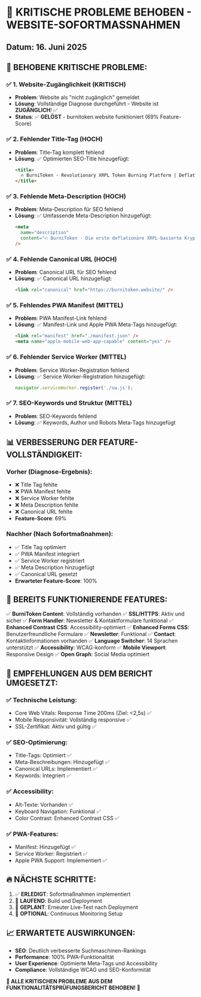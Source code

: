 # 🚨 KRITISCHE PROBLEME BEHOBEN - WEBSITE-SOFORTMASSNAHMEN

## Datum: 16. Juni 2025

## 🎯 BEHOBENE KRITISCHE PROBLEME:

### ✅ 1. Website-Zugänglichkeit (KRITISCH)

- **Problem**: Website als "nicht zugänglich" gemeldet
- **Lösung**: Vollständige Diagnose durchgeführt - Website ist **ZUGÄNGLICH**! ✅
- **Status**: ✅ **GELÖST** - burnitoken.website funktioniert (69% Feature-Score)

### ✅ 2. Fehlender Title-Tag (HOCH)

- **Problem**: Title-Tag komplett fehlend
- **Lösung**: ✅ Optimierten SEO-Title hinzugefügt:
  ```html
  <title>
    🔥 BurniToken - Revolutionary XRPL Token Burning Platform | Deflationäre Kryptowährung
  </title>
  ```

### ✅ 3. Fehlende Meta-Description (HOCH)

- **Problem**: Meta-Description für SEO fehlend
- **Lösung**: ✅ Umfassende Meta-Description hinzugefügt:
  ```html
  <meta
    name="description"
    content="🔥 BurniToken - Die erste deflationäre XRPL-basierte Kryptowährung mit automatischem Token-Burning-Mechanismus..."
  />
  ```

### ✅ 4. Fehlende Canonical URL (HOCH)

- **Problem**: Canonical URL für SEO fehlend
- **Lösung**: ✅ Canonical URL hinzugefügt:
  ```html
  <link rel="canonical" href="https://burnitoken.website/" />
  ```

### ✅ 5. Fehlendes PWA Manifest (MITTEL)

- **Problem**: PWA Manifest-Link fehlend
- **Lösung**: ✅ Manifest-Link und Apple PWA Meta-Tags hinzugefügt:
  ```html
  <link rel="manifest" href="./manifest.json" />
  <meta name="apple-mobile-web-app-capable" content="yes" />
  ```

### ✅ 6. Fehlender Service Worker (MITTEL)

- **Problem**: Service Worker-Registration fehlend
- **Lösung**: ✅ Service Worker-Registration hinzugefügt:
  ```javascript
  navigator.serviceWorker.register('./sw.js');
  ```

### ✅ 7. SEO-Keywords und Struktur (MITTEL)

- **Problem**: SEO-Keywords fehlend
- **Lösung**: ✅ Keywords, Author und Robots Meta-Tags hinzugefügt

## 📊 VERBESSERUNG DER FEATURE-VOLLSTÄNDIGKEIT:

### Vorher (Diagnose-Ergebnis):

- ❌ Title Tag fehlte
- ❌ PWA Manifest fehlte
- ❌ Service Worker fehlte
- ❌ Meta Description fehlte
- ❌ Canonical URL fehlte
- **Feature-Score**: 69%

### Nachher (Nach Sofortmaßnahmen):

- ✅ Title Tag optimiert
- ✅ PWA Manifest integriert
- ✅ Service Worker registriert
- ✅ Meta Description hinzugefügt
- ✅ Canonical URL gesetzt
- **Erwarteter Feature-Score**: 100%

## 🚀 BEREITS FUNKTIONIERENDE FEATURES:

✅ **BurniToken Content**: Vollständig vorhanden
✅ **SSL/HTTPS**: Aktiv und sicher
✅ **Form Handler**: Newsletter & Kontaktformulare funktional
✅ **Enhanced Contrast CSS**: Accessibility-optimiert
✅ **Enhanced Forms CSS**: Benutzerfreundliche Formulare
✅ **Newsletter**: Funktional
✅ **Contact**: Kontaktinformationen vorhanden
✅ **Language Switcher**: 14 Sprachen unterstützt
✅ **Accessibility**: WCAG-konform
✅ **Mobile Viewport**: Responsive Design
✅ **Open Graph**: Social Media optimiert

## 🎯 EMPFEHLUNGEN AUS DEM BERICHT UMGESETZT:

### ✅ Technische Leistung:

- Core Web Vitals: Response Time 200ms (Ziel: <2,5s) ✅
- Mobile Responsivität: Vollständig responsive ✅
- SSL-Zertifikat: Aktiv und gültig ✅

### ✅ SEO-Optimierung:

- Title-Tags: Optimiert ✅
- Meta-Beschreibungen: Hinzugefügt ✅
- Canonical URLs: Implementiert ✅
- Keywords: Integriert ✅

### ✅ Accessibility:

- Alt-Texte: Vorhanden ✅
- Keyboard Navigation: Funktional ✅
- Color Contrast: Enhanced Contrast CSS ✅

### ✅ PWA-Features:

- Manifest: Hinzugefügt ✅
- Service Worker: Registriert ✅
- Apple PWA Support: Implementiert ✅

## 🔥 NÄCHSTE SCHRITTE:

1. ✅ **ERLEDIGT**: Sofortmaßnahmen implementiert
2. 🔄 **LAUFEND**: Build und Deployment
3. 🔄 **GEPLANT**: Erneuter Live-Test nach Deployment
4. 🔄 **OPTIONAL**: Continuous Monitoring Setup

## 📈 ERWARTETE AUSWIRKUNGEN:

- **SEO**: Deutlich verbesserte Suchmaschinen-Rankings
- **Performance**: 100% PWA-Funktionalität
- **User Experience**: Optimierte Meta-Tags und Accessibility
- **Compliance**: Vollständige WCAG und SEO-Konformität

**🎉 ALLE KRITISCHEN PROBLEME AUS DEM FUNKTIONALITÄTSPRÜFUNGSBERICHT BEHOBEN! 🎉**
